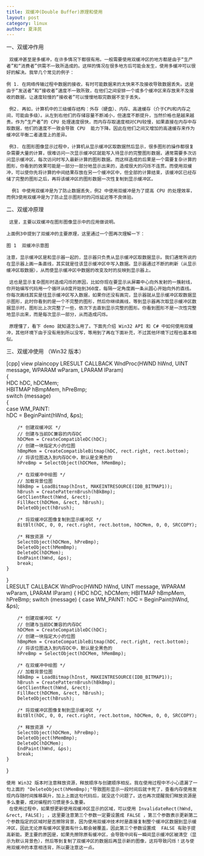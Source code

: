 ```yaml
---
title: 双缓冲(Double Buffer)原理和使用
layout: post
category: linux
author: 夏泽民
---
```

一、双缓冲作用

     
     双缓冲甚至是多缓冲，在许多情况下都很有用。一般需要使用双缓冲区的地方都是由于“生产者”和“消费者”供需不一致所造成的。这样的情况在很多地方后可能会发生，使用多缓冲可以很好的解决。我举几个常见的例子：

    例 1. 在网络传输过程中数据的接收，有时可能数据来的太快来不及接收导致数据丢失。这是由于“发送者”和“接收者”速度不一致所致，在他们之间安排一个或多个缓冲区来存放来不及接收的数据，让速度较慢的“接收者”可以慢慢地取完数据不至于丢失。

     例2. 再如，计算机中的三级缓存结构：外存（硬盘）、内存、高速缓存（介于CPU和内存之间，可能由多级）。从左到右他们的存储容量不断减小，但速度不断提升，当然价格也是越来越贵。作为“生产者”的 CPU 处理速度很快，而内存存取速度相对CPU较慢，如果直接在内存中存取数据，他们的速度不一致会导致 CPU  能力下降。因此在他们之间又增加的高速缓存来作为缓冲区平衡二者速度上的差异。

     例3. 在图形图像显示过程中，计算机从显示缓冲区取数据然后显示，很多图形的操作都很复杂需要大量的计算，很难访问一次显示缓冲区就能写入待显示的完整图形数据，通常需要多次访问显示缓冲区，每次访问时写入最新计算的图形数据。而这样造成的后果是一个需要复杂计算的图形，你看到的效果可能是一部分一部分地显示出来的，造成很大的闪烁不连贯。而使用双缓冲，可以使你先将计算的中间结果存放在另一个缓冲区中，但全部的计算结束，该缓冲区已经存储了完整的图形之后，再将该缓冲区的图形数据一次性复制到显示缓冲区。

      例1 中使用双缓冲是为了防止数据丢失，例2 中使用双缓冲是为了提高 CPU 的处理效率，而例3使用双缓冲是为了防止显示图形时的闪烁延迟等不良体验。
<!-- more -->
二、双缓冲原理

     这里，主要以双缓冲在图形图像显示中的应用做说明。  
     
    上面例3中提到了双缓冲的主要原理，这里通过一个图再次理解一下：

    图 1  双缓冲示意图

    注意，显示缓冲区是和显示器一起的，显示器只负责从显示缓冲区取数据显示。我们通常所说的在显示器上画一条直线，其实就是往该显示缓冲区中写入数据。显示器通过不断的刷新（从显示缓冲区取数据），从而使显示缓冲区中数据的改变及时的反映到显示器上。

     这也是显示复杂图形时造成闪烁的原因，比如你现在要显示从屏幕中心向外发射的一簇射线，你开始编写代码用一个循环从0度开始到360度，每隔一定角度画一条从圆心开始向外的直线。你每次画线其实是往显示缓冲区写入数据，如果你还没有画完，显示器就从显示缓冲区取数据显示图形，此时你看到的是一个不完整的图形，然后你继续画线，等到显示器再次取显示缓冲区数据显示时，图形比上次完整了一些，依次下去直到显示完整的图形。你看到图形不是一次性完整地显示出来，而是每次显示一部分，从而造成闪烁。

     原理懂了，看下 demo 就知道怎么用了。下面先介绍 Win32 API 和 C# 中如何使用双缓冲，其他环境下由于没有用到所以没写，等用到了再在下面补充，不过其他环境下过程也基本相似。

三、双缓冲使用 （Win32 版本）
    
[cpp] view plaincopy
LRESULT CALLBACK WndProc(HWND hWnd, UINT message, WPARAM wParam, LPARAM lParam)  
{  
    HDC hDC, hDCMem;  
    HBITMAP hBmpMem, hPreBmp;  
    switch (message)  
    {  
    case WM_PAINT:  
        hDC = BeginPaint(hWnd, &ps);  
          
        /* 创建双缓冲区 */  
        // 创建与当前DC兼容的内存DC  
        hDCMem = CreateCompatibleDC(hDC);         
        // 创建一块指定大小的位图  
        hBmpMem = CreateCompatibleBitmap(hDC, rect.right, rect.bottom);       
        // 将该位图选入到内存DC中，默认是全黑色的  
        hPreBmp = SelectObject(hDCMem, hMemBmp);      
          
        /* 在双缓冲中绘图 */  
        // 加载背景位图  
        hBkBmp = LoadBitmap(hInst, MAKEINTRESOURCE(IDB_BITMAP1));     
        hBrush = CreatePatternBrush(hBkBmp);  
        GetClientRect(hWnd, &rect);  
        FillRect(hDCMem, &rect, hBrush);  
        DeleteObject(hBrush);  
          
        /* 将双缓冲区图像复制到显示缓冲区 */  
        BitBlt(hDC, 0, 0, rect.right, rect.bottom, hDCMem, 0, 0, SRCCOPY);  
          
        /* 释放资源 */  
        SelectObject(hDCMem, hPreBmp);  
        DeleteObject(hMemBmp);  
        DeleteDC(hDCMem);  
        EndPaint(hWnd, &ps);  
        break;  
    }  
}  
LRESULT CALLBACK WndProc(HWND hWnd, UINT message, WPARAM wParam, LPARAM lParam)
{
	HDC hDC, hDCMem;
	HBITMAP hBmpMem, hPreBmp;
	switch (message)
	{
	case WM_PAINT:
		hDC = BeginPaint(hWnd, &ps);
		
		/* 创建双缓冲区 */
		// 创建与当前DC兼容的内存DC
		hDCMem = CreateCompatibleDC(hDC);		
		// 创建一块指定大小的位图
		hBmpMem = CreateCompatibleBitmap(hDC, rect.right, rect.bottom);		
		// 将该位图选入到内存DC中，默认是全黑色的
		hPreBmp = SelectObject(hDCMem, hMemBmp);	
		
		/* 在双缓冲中绘图 */
		// 加载背景位图
		hBkBmp = LoadBitmap(hInst, MAKEINTRESOURCE(IDB_BITMAP1));	
		hBrush = CreatePatternBrush(hBkBmp);
		GetClientRect(hWnd, &rect);
		FillRect(hDCMem, &rect, hBrush);
		DeleteObject(hBrush);
		
		/* 将双缓冲区图像复制到显示缓冲区 */
		BitBlt(hDC, 0, 0, rect.right, rect.bottom, hDCMem, 0, 0, SRCCOPY);
		
		/* 释放资源 */
		SelectObject(hDCMem, hPreBmp);
		DeleteObject(hMemBmp);
		DeleteDC(hDCMem);
		EndPaint(hWnd, &ps);
		break;
	}
}

    使用 Win32 版本时注意释放资源，释放顺序与创建顺序相反。我在使用过程中不小心遗漏了一句上面的 "DeleteObject(hMemBmp);"导致图形显示一段时间后就卡死了，查看内存使用发现内存随时间推移飙升，加上上面这句代码后，就没这个问题了。这也再次提醒我们释放资源是多么重要，成对编程的习惯是多么重要。
     在使用过程中，如果想更新使用双缓冲区显示的区域，可以使用 InvalidateRect(hWnd, &rect, FALSE); ，这里要注意第三个参数一定要设置成 FALSE ，第三个参数表示更新第二个参数指定的区域时是否擦除背景，因为使用双缓冲技术时是直接复制整个缓冲区数据到显示缓冲区，因此无论原有缓冲区里面有什么都会被覆盖，因此第三个参数设置成  FALSE 有助于提高新能。更主要的原因是，如果先擦除原有缓冲区，会导致中间有一瞬间显示缓冲区被清空（显示为默认背景色），然后等到复制了双缓冲区的数据后再显示新的图像，这将导致闪烁！这与使用双缓冲的本意相违背，所以要注意这一点。
